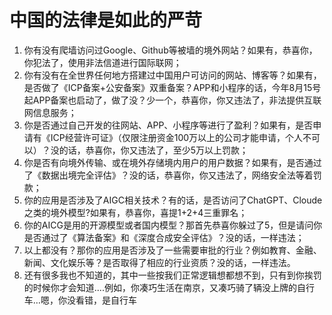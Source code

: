# 中国的法律是如此的严苛
1. 你有没有爬墙访问过Google、Github等被墙的境外网站？如果有，恭喜你，你犯法了，使用非法信道进行国际联网；
2. 你有没有在全世界任何地方搭建过中国用户可访问的网站、博客等？如果有，是否做了《ICP备案+公安备案》双重备案？APP和小程序的话，今年8月15号起APP备案也启动了，做了没？少一个，恭喜你，你又违法了，非法提供互联网信息服务；
3. 你是否通过自己开发的往网站、APP、小程序等进行了盈利？如果有，是否申请有《ICP经营许可证》（仅限注册资金100万以上的公司才能申请，个人不可以）？没的话，恭喜你，你又违法了，至少5万以上罚款；
1. 你是否有向境外传输、或在境外存储境内用户的用户数据？如果有，是否通过了《数据出境完全评估》？没的话，恭喜你，你又违法了，网络安全法等着罚款；
5. 你的应用是否涉及了AIGC相关技术？有的话，是否访问了ChatGPT、Cloude之类的境外模型?如果有，恭喜你，喜提1+2+4三重罪名；
6. 你的AICG是用的开源模型或者国内模型？那首先恭喜你躲过了5，但是请问你是否通过了《算法备案》和《深度合成安全评估》？没的话，一样违法；
7. 以上都没有？那你的应用是否涉及了一些需要审批的行业？例如教育、金融、新闻、文化娱乐等？是否取得了相应的行业资质？没的话，一样违法。
8. 还有很多我也不知道的，其中一些按我们正常逻辑想都想不到，只有到你挨罚的时候你才会知道....例如，你凑巧生活在南京，又凑巧骑了辆没上牌的自行车…嗯，你没看错，是自行车